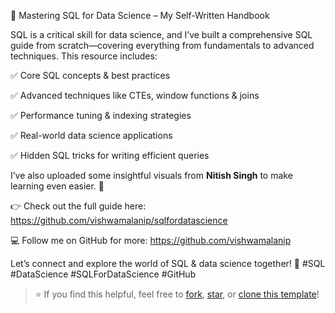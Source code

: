 🚀 Mastering SQL for Data Science – My Self-Written Handbook

SQL is a critical skill for data science, and I’ve built a comprehensive SQL guide from scratch—covering everything from fundamentals to advanced techniques. This resource includes:

✅ Core SQL concepts & best practices

✅ Advanced techniques like CTEs, window functions & joins

✅ Performance tuning & indexing strategies

✅ Real-world data science applications

✅ Hidden SQL tricks for writing efficient queries

I’ve also uploaded some insightful visuals from **Nitish Singh** to make learning even easier. 📸

👉 Check out the full guide here: https://github.com/vishwamalanip/sqlfordatascience

💻 Follow me on GitHub for more: https://github.com/vishwamalanip

Let’s connect and explore the world of SQL & data science together! 🚀 #SQL #DataScience #SQLForDataScience #GitHub

> ⭐ If you find this helpful, feel free to [fork](https://github.com/vishwamalanip/sqlfordatascience/fork), [star](https://github.com/vishwamalanip/sqlfordatascience/stargazers), or [clone this template](https://github.com/vishwamalanip/sqlfordatascience/generate)!

